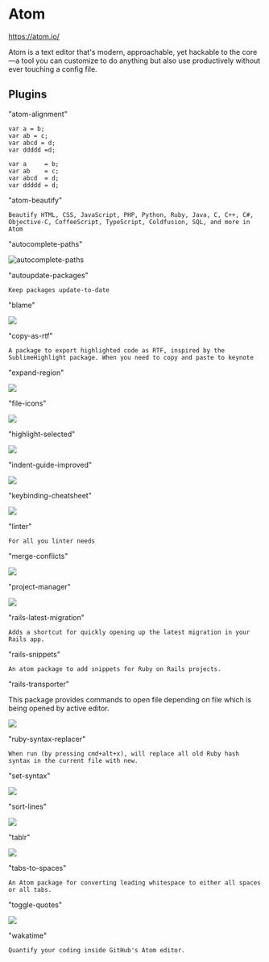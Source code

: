 # Atom

https://atom.io/

Atom is a text editor that's modern, approachable, yet hackable to the core—a tool you can customize to do anything but also use productively without ever touching a config file.

## Plugins

"atom-alignment"

    var a = b;
    var ab = c;
    var abcd = d;
    var ddddd =d;

    var a     = b;
    var ab    = c;
    var abcd  = d;
    var ddddd = d;

"atom-beautify"

    Beautify HTML, CSS, JavaScript, PHP, Python, Ruby, Java, C, C++, C#, Objective-C, CoffeeScript, TypeScript, Coldfusion, SQL, and more in Atom

"autocomplete-paths"

![autocomplete-paths](http://s1.directupload.net/images/140411/p5kvife6.gif)

"autoupdate-packages"

    Keep packages update-to-date

"blame"

![](https://raw.githubusercontent.com/josa42/atom-blame/master/screenshot.png)

"copy-as-rtf"

    A package to export highlighted code as RTF, inspired by the SublimeHighlight package. When you need to copy and paste to keynote

"expand-region"

![](https://i.gyazo.com/345e05e29cc1e6e1d103f49d50c52b01.gif)

"file-icons"

![](https://i.github-camo.com/7c2229cb27f3dd0e944e1ad95d65a6f03da9b316/68747470733a2f2f7261772e67697468756275736572636f6e74656e742e636f6d2f44616e42726f6f6b65722f66696c652d69636f6e732f6d61737465722f707265766965772e706e67)

"highlight-selected"

![](https://i.github-camo.com/fb3c3e8f4170fc20047810e53cdfa1041f302a28/687474703a2f2f692e696d6775722e636f6d2f4335466e7a7a512e676966)

"indent-guide-improved"

![](https://i.github-camo.com/83f38ef15d0f90120fec4fc21fab18fc3ac0effc/68747470733a2f2f7261772e67697468756275736572636f6e74656e742e636f6d2f68617261692f696e64656e742d67756964652d696d70726f7665642f6d61737465722f646f632f64656d6f2e676966)

"keybinding-cheatsheet"

![](https://i.github-camo.com/19f53de895a218bea71352e61f9f24a4600cb4ec/68747470733a2f2f7261772e67697468756275736572636f6e74656e742e636f6d2f6a6b61736b792f61746f6d2d6b657962696e64696e672d636865617473686565742f6d61737465722f696d616765732f73637265656e73686f742e706e67)

"linter"

    For all you linter needs

"merge-conflicts"

![](https://i.github-camo.com/44ff44f156f274b8799022e44bcacb804fadc08a/68747470733a2f2f7261772e6769746875622e636f6d2f736d61736877696c736f6e2f6d657267652d636f6e666c696374732f6d61737465722f646f63732f636f6e666c6963742d7265736f6c7574696f6e2e676966)

"project-manager"

![](https://i.github-camo.com/9f58c50dd32d6173bb555f1a0ca08c713d8a2f2a/68747470733a2f2f7261772e6769746875622e636f6d2f64616e69656c62726f64696e2f61746f6d2d70726f6a6563742d6d616e616765722f6d61737465722f70726f6a6563742d6d616e616765722e676966)

"rails-latest-migration"

    Adds a shortcut for quickly opening up the latest migration in your Rails app.

"rails-snippets"

    An atom package to add snippets for Ruby on Rails projects.

"rails-transporter"

This package provides commands to open file depending on file which is being opened by active editor.

![](https://i.github-camo.com/f81515d474b3c524a0ae563e13f2da9275ddad5b/687474703a2f2f636c2e6c792f696d6167652f343330353341314a326231372f7261696c732d7472616e73706f727465722e676966)

"ruby-syntax-replacer"

    When run (by pressing cmd+alt+x), will replace all old Ruby hash syntax in the current file with new.

"set-syntax"

![](https://i.github-camo.com/c5dd40f6a2817cce33879d480f570fb9ba633231/68747470733a2f2f7261772e67697468756275736572636f6e74656e742e636f6d2f6c65652d646f686d2f7365742d73796e7461782f6d61737465722f7365742d73796e7461782e676966)

"sort-lines"

![](https://i.github-camo.com/59de82a667ea690b778abaa5ba8a407f8659ebb3/68747470733a2f2f662e636c6f75642e6769746875622e636f6d2f6173736574732f323938382f313739363839312f38356536396666322d366139332d313165332d383961632d3331393237663630343539322e676966)

"tablr"

![](https://i.github-camo.com/614070af63d2c0d44226c99dfa06bff684d9c7cd/687474703a2f2f61626533332e6769746875622e696f2f61746f6d2d7461626c722f7461626c722e676966)

"tabs-to-spaces"

    An Atom package for converting leading whitespace to either all spaces or all tabs.

"toggle-quotes"

![](https://i.github-camo.com/5842622f361420f14651addfc68c69892edd0979/68747470733a2f2f636c6f75642e67697468756275736572636f6e74656e742e636f6d2f6173736574732f3832333534352f393031363135302f61613733616236322d333739632d313165352d383632322d3864626234393266663466312e676966)

"wakatime"

    Quantify your coding inside GitHub's Atom editor.

